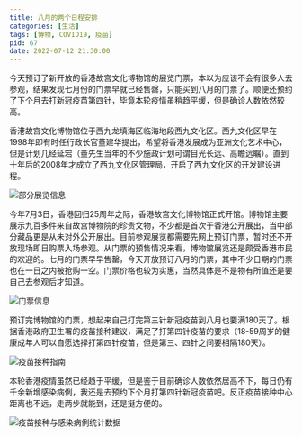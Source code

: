 ```yaml
---
title: 八月的两个日程安排
categories: [生活]
tags: [博物, COVID19, 疫苗]
pid: 67
date: 2022-07-12 21:30:00
---
```


今天预订了新开放的香港故宫文化博物馆的展览门票，本以为应该不会有很多人去参观，结果发现七月份的门票早就已经售罄，只能买到八月的门票了。顺便还预约了下个月去打新冠疫苗第四针，毕竟本轮疫情虽稍趋平缓，但是确诊人数依然较高。
<!-- more -->

香港故宫文化博物馆位于西九龙填海区临海地段西九文化区。西九文化区早在1998年即有时任行政长官董建华提出，希望将香港发展成为亚洲文化艺术中心，但是计划几经延宕（董先生当年的不少施政计划可谓目光长远、高瞻远瞩）。直到十年后的2008年才成立了西九文化区管理局，开启了西九文化区的开发建设进程。

![部分展览信息](https://cos.pinlyu.com/post/2022/67-hkpm-exhibition.jpg#650x)

今年7月3日，香港回归25周年之际，香港故宫文化博物馆正式开馆。博物馆主要展示九百多件来自故宫博物院的珍贵文物，不少都是首次于香港公开展出，当中部分藏品更是从未对外公开展出。目前参观展览都需要先网上预订门票，暂时还不开放现场即日购票入场参观。从门票的预售情况来看，博物馆展览还是颇受香港市民的欢迎的。七月的门票早早售罄，今天开放预订八月的门票，其中不少日期的门票也在一日之内被抢购一空。门票价格也较为实惠，当然具体是不是物有所值还是要自己去参观后才知道。

![门票信息](https://cos.pinlyu.com/post/2022/67-hkpm-ticket.jpg#650x)

预订完博物馆的门票，想起来自己打完第三针新冠疫苗到八月也要满180天了。根据香港政府卫生署的疫苗接种建议，满足了打第四针疫苗的要求（18-59周岁的健康成年人可以自愿选择打第四针疫苗，但是第三、四针之间要相隔180天）。

![疫苗接种指南](https://cos.pinlyu.com/post/2022/67-vaccine-guide.jpg#650x)

本轮香港疫情虽然已经趋于平缓，但是鉴于目前确诊人数依然居高不下，每日仍有千余新增感染病例，我还是去预约下个月打第四针新冠疫苗吧。反正疫苗接种中心距离也不远，走两步就能到，还是挺方便的。

![疫苗接种与感染病例统计数据](https://cos.pinlyu.com/post/2022/67-covid-cases.jpg#650x)